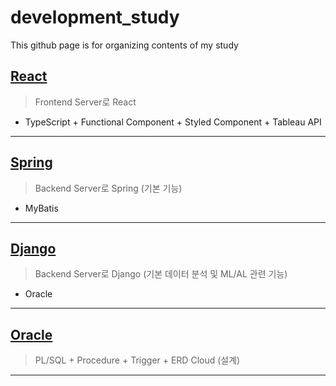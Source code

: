 # development_study
This github page is for organizing contents of my study

## [React](https://github.com/PoSungKim/development_study/blob/main/React/01.%EC%A3%BC%EC%9A%94%20%EA%B0%9C%EB%85%90.md)
> Frontend Server로 React
* TypeScript + Functional Component + Styled Component + Tableau API
<hr>

## [Spring](https://github.com/PoSungKim/algorithm_review/blob/master/c%2B%2B/0.note.md)
> Backend Server로 Spring (기본 기능)
* MyBatis
<hr>

## [Django](https://github.com/PoSungKim/development_study/blob/main/Django/01.%EC%A3%BC%EC%9A%94%20%EA%B0%9C%EB%85%90.md)
> Backend Server로 Django (기본 데이터 분석 및 ML/AL 관련 기능)
* Oracle
<hr>

## [Oracle](https://github.com/PoSungKim/algorithm_review/blob/master/c%2B%2B/0.note.md)
> PL/SQL + Procedure + Trigger + ERD Cloud (설계)
<hr>
